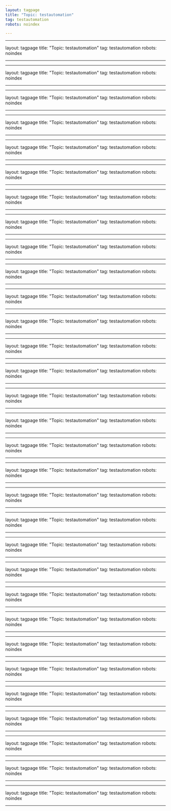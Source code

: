 ```yaml
---
layout: tagpage
title: "Topic: testautomation"
tag: testautomation
robots: noindex

---
```

---
layout: tagpage
title: "Topic: testautomation"
tag: testautomation
robots: noindex

---
---
layout: tagpage
title: "Topic: testautomation"
tag: testautomation
robots: noindex

---
---
layout: tagpage
title: "Topic: testautomation"
tag: testautomation
robots: noindex

---
---
layout: tagpage
title: "Topic: testautomation"
tag: testautomation
robots: noindex

---
---
layout: tagpage
title: "Topic: testautomation"
tag: testautomation
robots: noindex

---
---
layout: tagpage
title: "Topic: testautomation"
tag: testautomation
robots: noindex

---
---
layout: tagpage
title: "Topic: testautomation"
tag: testautomation
robots: noindex

---
---
layout: tagpage
title: "Topic: testautomation"
tag: testautomation
robots: noindex

---
---
layout: tagpage
title: "Topic: testautomation"
tag: testautomation
robots: noindex

---
---
layout: tagpage
title: "Topic: testautomation"
tag: testautomation
robots: noindex

---
---
layout: tagpage
title: "Topic: testautomation"
tag: testautomation
robots: noindex

---
---
layout: tagpage
title: "Topic: testautomation"
tag: testautomation
robots: noindex

---
---
layout: tagpage
title: "Topic: testautomation"
tag: testautomation
robots: noindex

---
---
layout: tagpage
title: "Topic: testautomation"
tag: testautomation
robots: noindex

---
---
layout: tagpage
title: "Topic: testautomation"
tag: testautomation
robots: noindex

---
---
layout: tagpage
title: "Topic: testautomation"
tag: testautomation
robots: noindex

---
---
layout: tagpage
title: "Topic: testautomation"
tag: testautomation
robots: noindex

---
---
layout: tagpage
title: "Topic: testautomation"
tag: testautomation
robots: noindex

---
---
layout: tagpage
title: "Topic: testautomation"
tag: testautomation
robots: noindex

---
---
layout: tagpage
title: "Topic: testautomation"
tag: testautomation
robots: noindex

---
---
layout: tagpage
title: "Topic: testautomation"
tag: testautomation
robots: noindex

---
---
layout: tagpage
title: "Topic: testautomation"
tag: testautomation
robots: noindex

---
---
layout: tagpage
title: "Topic: testautomation"
tag: testautomation
robots: noindex

---
---
layout: tagpage
title: "Topic: testautomation"
tag: testautomation
robots: noindex

---
---
layout: tagpage
title: "Topic: testautomation"
tag: testautomation
robots: noindex

---
---
layout: tagpage
title: "Topic: testautomation"
tag: testautomation
robots: noindex

---
---
layout: tagpage
title: "Topic: testautomation"
tag: testautomation
robots: noindex

---
---
layout: tagpage
title: "Topic: testautomation"
tag: testautomation
robots: noindex

---
---
layout: tagpage
title: "Topic: testautomation"
tag: testautomation
robots: noindex

---
---
layout: tagpage
title: "Topic: testautomation"
tag: testautomation
robots: noindex

---
---
layout: tagpage
title: "Topic: testautomation"
tag: testautomation
robots: noindex

---
